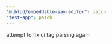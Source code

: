```yaml
---
"@lblod/embeddable-say-editor": patch
"test-app": patch
---
```


attempt to fix ci tag parsing again
